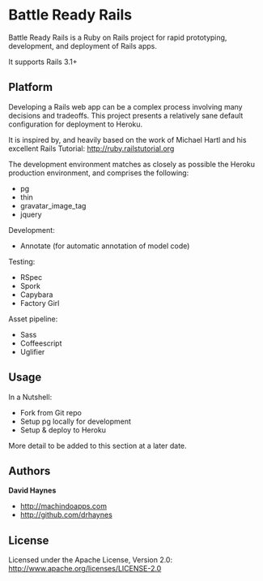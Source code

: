 Battle Ready Rails
==================

Battle Ready Rails is a Ruby on Rails project for rapid prototyping, development, and deployment of Rails apps.

It supports Rails 3.1+

Platform
--------

Developing a Rails web app can be a complex process involving many decisions and tradeoffs. This project presents a relatively sane default configuration for deployment to Heroku.

It is inspired by, and heavily based on the work of Michael Hartl and his excellent Rails Tutorial: http://ruby.railstutorial.org

The development environment matches as closely as possible the Heroku production environment, and comprises the following:

* pg
* thin
* gravatar_image_tag
* jquery

Development:

* Annotate (for automatic annotation of model code)

Testing:

* RSpec
* Spork
* Capybara
* Factory Girl

Asset pipeline:

* Sass
* Coffeescript
* Uglifier

Usage
-----

In a Nutshell:
 
* Fork from Git repo
* Setup pg locally for development
* Setup & deploy to Heroku

More detail to be added to this section at a later date.

Authors
-------

**David Haynes**

+ http://machindoapps.com
+ http://github.com/drhaynes

License
-------

Licensed under the Apache License, Version 2.0: http://www.apache.org/licenses/LICENSE-2.0


